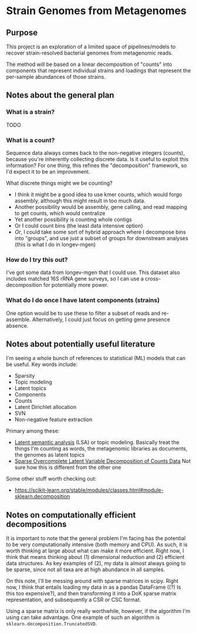 # Strain Genomes from Metagenomes

## Purpose

This project is an exploration of a limited space of pipelines/models to
recover strain-resolved bacterial genomes from metagenomic reads.

The method will be based on a linear decomposition of "counts" into
components that represent individual strains and loadings that represent
the per-sample abundances of those strains.

## Notes about the general plan

### What is a strain?

TODO

### What is a count?

Sequence data always comes back to the non-negative integers (counts),
because you're inherently collecting discrete data.
Is it useful to exploit this information?
For one thing, this refines the "decomposition" framework, so I'd expect it to
be an improvement.

What discrete things might we be counting?

-   I think it might be a good idea to use kmer counts, which would forgo assembly,
    although this might result in too much data.
-   Another possibility would be assembly, gene calling, and read mapping to get
    counts, which would centralize
-   Yet another possibility is counting whole contigs
-   Or I could count bins (the least data intensive option)
-   _Or_, I could take some sort of hybrid approach where I decompose
    bins into "groups", and use just a subset of groups for downstream
    analyses (this is what I do in longev-mgen)

### How do I try this out?

I've got some data from longev-mgen that I could use.  This dataset also includes
matched 16S rRNA gene surveys, so I can use a cross-decomposition for potentially
more power.

### What do I do once I have latent components (strains)

One option would be to use these to filter a subset of reads and re-assemble.
Alternatively, I could just focus on getting gene presence absence.

## Notes about potentially useful literature

I'm seeing a whole bunch of references to statistical (ML) models that can be useful.
Key words include:

-   Sparsity
-   Topic modeling
-   Latent topics
-   Components
-   Counts
-   Latent Dirichlet allocation
-   SVN
-   Non-negative feature extraction

Primary among these:

-   [Latent semantic analysis](https://www.cs.cmu.edu/~jgc/publication/PublicationPDF/Sparse_Latent_Semantic_Analysis.pdf)
    (LSA) or topic modeling.  Basically treat the things I'm counting as words, the
    metagenomic libraries as documents,
    the genomes as latent topics
-   [Sparse Overcomplete Latent Variable Decomposition of Counts Data](https://paris.cs.illinois.edu/pubs/final_nips2007.pdf)
     Not sure how this is different from the other one

Some other stuff worth checking out:

-   https://scikit-learn.org/stable/modules/classes.html#module-sklearn.decomposition

## Notes on computationally efficient decompositions

It is important to note that the general problem I'm facing has
the potential to be very computationally intensive (both memory and CPU).
As such, it is worth thinking at large about what can make it more efficient.
Right now, I think that means thinking about (1) dimensional reduction
and (2) efficient data structures.
As key examples of (2), my data is almost always going to be sparse,
since not all taxa are at high abundance in all samples.

On this note, I'll be messing around with sparse matrices in scipy.
Right now, I think that entails loading my data in as a pandas DataFrame
((?) Is this too expensive?), and then transforming it into a DoK
sparse matrix representation, and subsequently a CSR or CSC format.

Using a sparse matrix is only really worthwhile, however, if the algorithm I'm using
can take advantage.
One example of such an algorithm is `sklearn.decomposition.TruncatedSVD`.
